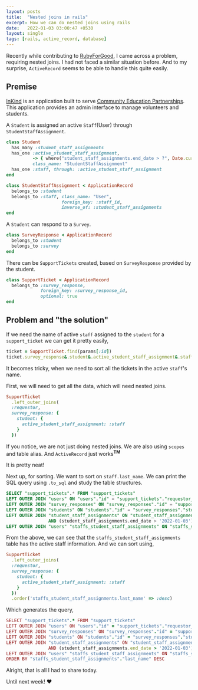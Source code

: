 ```yaml
---
layout: posts
title:  "Nested joins in rails"
excerpt: How we can do nested joins using rails
date:   2022-01-03 03:00:47 +0530
layout: single
tags: [rails, active_record, database]
---
```

Recently while contributing to [RubyForGood](https://github.com/rubyforgood/inkind-admin/), I came across a problem, requiring nested joins. I had not faced a similar situation before. And to my surprise, `ActiveRecord` seems to be able to handle this quite easily.

## Premise

[InKind](https://github.com/rubyforgood/inkind-admin/) is an application built to serve [Community Education Partnerships](https://www.cep.ngo/). This application provides an admin interface to manage volunteers and students.

A `Student` is assigned an active `Staff`(User) through `StudentStaffAssignment`.

``` ruby
class Student
  has_many :student_staff_assignments
  has_one :active_student_staff_assignment,
          -> { where("student_staff_assignments.end_date > ?", Date.current) },
          class_name: "StudentStaffAssignment"
  has_one :staff, through: :active_student_staff_assignment
end
```

``` ruby
class StudentStaffAssignment < ApplicationRecord
  belongs_to :student
  belongs_to :staff, class_name: "User",
                     foreign_key: :staff_id,
                     inverse_of: :student_staff_assignments
end
```

A `Student` can respond to a `Survey`.

``` ruby
class SurveyResponse < ApplicationRecord
  belongs_to :student
  belongs_to :survey
end
```

There can be `SupportTickets` created, based on `SurveyResponse` provided by the student.

``` ruby
class SupportTicket < ApplicationRecord
  belongs_to :survey_response,
             foreign_key: :survey_response_id,
             optional: true
end
```

## Problem and "the solution"

If we need the name of active `staff` assigned to the `student` for a `support_ticket` we can get it pretty easily,

``` ruby
ticket = SupportTicket.find(params[:id])
ticket.survey_response&.student&.active_student_staff_assignment&.staff&.name
```

It becomes tricky, when we need to sort all the tickets in the active `staff`'s name.

First, we will need to get all the data, which will need nested joins.

``` ruby
SupportTicket
  .left_outer_joins(
  :requestor,
  survey_response: {
    student: {
      active_student_staff_assignment: :staff
    }
  })
```

If you notice, we are not just doing nested joins. We are also using `scopes` and table alias. And `ActiveRecord` just works<sup><b>TM</b></sup>

It is pretty neat!

Next up, for sorting. We want to sort on `staff.last_name`.
We can print the SQL query using `.to_sql` and study the table structures.

``` sql
SELECT "support_tickets".* FROM "support_tickets"
LEFT OUTER JOIN "users" ON "users"."id" = "support_tickets"."requestor_id"
LEFT OUTER JOIN "survey_responses" ON "survey_responses"."id" = "support_tickets"."survey_response_id"
LEFT OUTER JOIN "students" ON "students"."id" = "survey_responses"."student_id"
LEFT OUTER JOIN "student_staff_assignments" ON "student_staff_assignments"."student_id" = "students"."id"
                AND (student_staff_assignments.end_date > '2022-01-03')
LEFT OUTER JOIN "users" "staffs_student_staff_assignments" ON "staffs_student_staff_assignments"."id" = "student_staff_assignments"."staff_id"
```

From the above, we can see that the `staffs_student_staff_assignments` table has the active staff information.
And we can sort using,

``` ruby
SupportTicket
  .left_outer_joins(
  :requestor,
  survey_response: {
    student: {
      active_student_staff_assignment: :staff
    }
  })
  .order('staffs_student_staff_assignments.last_name' => :desc)
```

Which generates the query,

``` ruby
SELECT "support_tickets".* FROM "support_tickets"
LEFT OUTER JOIN "users" ON "users"."id" = "support_tickets"."requestor_id"
LEFT OUTER JOIN "survey_responses" ON "survey_responses"."id" = "support_tickets"."survey_response_id"
LEFT OUTER JOIN "students" ON "students"."id" = "survey_responses"."student_id"
LEFT OUTER JOIN "student_staff_assignments" ON "student_staff_assignments"."student_id" = "students"."id"
                AND (student_staff_assignments.end_date > '2022-01-03')
LEFT OUTER JOIN "users" "staffs_student_staff_assignments" ON "staffs_student_staff_assignments"."id" = "student_staff_assignments"."staff_id"
ORDER BY "staffs_student_staff_assignments"."last_name" DESC
```

Alright, that is all I had to share today.

Until next week! :heart:
